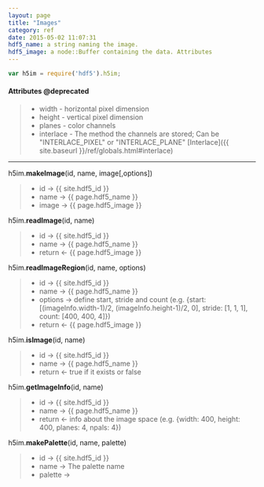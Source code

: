 ```yaml
---
layout: page
title: "Images"
category: ref
date: 2015-05-02 11:07:31
hdf5_name: a string naming the image.
hdf5_image: a node::Buffer containing the data. Attributes 
---
```


```javascript
var h5im = require('hdf5').h5im;
```

#### Attributes @deprecated
> 
> * width - horizontal pixel dimension
> * height - vertical pixel dimension
> * planes - color channels
> * interlace - The method the channels are stored; Can be "INTERLACE_PIXEL" or "INTERLACE_PLANE" [Interlace]({{ site.baseurl }}/ref/globals.html#interlace)

* * *

h5im.**makeImage**(id, name, image[,options])

> 
> * id &rarr; {{ site.hdf5_id }}
> * name &rarr; {{ page.hdf5_name }}
> * image &rarr; {{ page.hdf5_image }}

h5im.**readImage**(id, name)

> 
> * id &rarr; {{ site.hdf5_id }}
> * name &rarr; {{ page.hdf5_name }}
> * return &larr; {{ page.hdf5_image }}

h5im.**readImageRegion**(id, name, options)

> 
> * id &rarr; {{ site.hdf5_id }}
> * name &rarr; {{ page.hdf5_name }}
> * options &rarr; define start, stride and count (e.g. {start: [(imageInfo.width-1)/2, (imageInfo.height-1)/2, 0], stride: [1, 1, 1], count: [400, 400, 4]})
> * return &larr; {{ page.hdf5_image }}

h5im.**isImage**(id, name)

> 
> * id &rarr; {{ site.hdf5_id }}
> * name &rarr; {{ page.hdf5_name }}
> * return &larr; true if it exists or false

h5im.**getImageInfo**(id, name)

> 
> * id &rarr; {{ site.hdf5_id }}
> * name &rarr; {{ page.hdf5_name }}
> * return &larr; info about the image space (e.g. {width: 400, height: 400, planes: 4, npals: 4})

h5im.**makePalette**(id, name, palette)

> 
> * id &rarr; {{ site.hdf5_id }}
> * name &rarr; The palette name
> * palette &rarr; 
